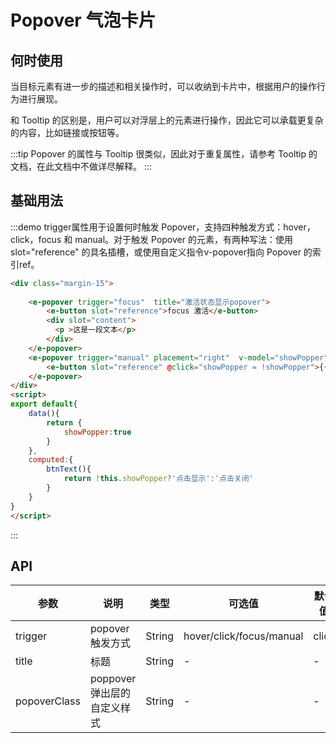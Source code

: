 # Popover 气泡卡片
## 何时使用
当目标元素有进一步的描述和相关操作时，可以收纳到卡片中，根据用户的操作行为进行展现。

和 Tooltip 的区别是，用户可以对浮层上的元素进行操作，因此它可以承载更复杂的内容，比如链接或按钮等。

:::tip
Popover 的属性与 Tooltip 很类似，因此对于重复属性，请参考 Tooltip 的文档，在此文档中不做详尽解释。
:::

## 基础用法
:::demo trigger属性用于设置何时触发 Popover，支持四种触发方式：hover，click，focus 和 manual。对于触发 Popover 的元素，有两种写法：使用 slot="reference" 的具名插槽，或使用自定义指令v-popover指向 Popover 的索引ref。
```html
<div class="margin-15">
  
    <e-popover trigger="focus"  title="激活状态显示popover">
        <e-button slot="reference">focus 激活</e-button>
        <div slot="content">
          <p >这是一段文本</p>
        </div>
    </e-popover>
    <e-popover trigger="manual" placement="right"  v-model="showPopper" title="手动显示popover" content="这是一段文本">
        <e-button slot="reference" @click="showPopper = !showPopper">{{btnText}}</e-button>
    </e-popover>
</div>
<script>
export default{
    data(){
        return {
            showPopper:true
        }
    },
    computed:{
        btnText(){
            return !this.showPopper?'点击显示':'点击关闭'
        }
    }
}
</script>
```
:::

## API
| 参数      | 说明          | 类型      | 可选值                           | 默认值  |
|---------- |-------------- |---------- |--------------------------------  |-------- |
| trigger | popover触发方式 | String | hover/click/focus/manual | click |
| title | 标题 | String | - | - |
| popoverClass | poppover 弹出层的自定义样式 | String | - | - |
